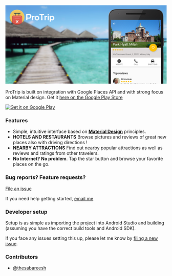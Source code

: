 [![](/resources/feature_graphic.png)][playstore]

ProTrip is built on integration with Google Places API and with strong focus on Material design. 
Get it [here on the Google Play Store][playstore]

<a href='https://play.google.com/store/apps/details?id=me.sabareesh.trippie&hl=en&utm_source=global_co&utm_medium=prtnr&utm_content=Mar2515&utm_campaign=PartBadge&pcampaignid=MKT-Other-global-all-co-prtnr-py-PartBadge-Mar2515-1'><img alt='Get it on Google Play' src='https://play.google.com/intl/en_us/badges/images/generic/en_badge_web_generic.png' width='300px'/></a>

### Features

- Simple, intuitive interface based on **[Material Design](https://material.google.com/)** principles.
- **HOTELS AND RESTAURANTS** Browse pictures and reviews of great new places also with driving directions !
- **NEARBY ATTRACTIONS** Find out nearby popular attractions as well as reviews and ratings from other travelers.
- **No Internet? No problem**. Tap the star button and browse your favorite places on the go.

### Bug reports? Feature requests?

[File an issue](/CONTRIBUTING.md)

If you need help getting started, [email me](mailto:thesabareesh@gmail.com)

### Developer setup

Setup is as simple as importing the project into Android Studio and building (assuming you have the correct build tools and Android SDK).

If you face any issues setting this up, please let me know by [filing a new issue](/issues/new).

### Contributors

- [@thesabareesh](https://github.com/thesabareesh)



[playstore]: https://play.google.com/store/apps/details?id=me.sabareesh.trippie&hl=en
